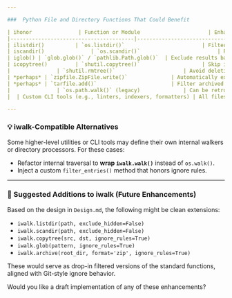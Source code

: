 ```yaml
---

###  Python File and Directory Functions That Could Benefit

| ihonor               | Function or Module                      | Enhancement with Ignore Support |
|----------------------------------------|----------------------------------|----------------------------------|
| ilistdir()          | `os.listdir()`                         | Filter out ignored/hidden files in a single directory |
| iscandir()               | `os.scandir()`                         | Provide an iterator over visible/non-ignored entries |
| iglob() | `glob.glob()` / `pathlib.Path.glob()`  | Exclude results based on ignore rules, especially recursive `**/*.py` patterns |
| icopytree()         | `shutil.copytree()`                    | Skip ignored files while copying directories |
|               | `shutil.rmtree()`                      | Avoid deleting ignored files or directories unintentionally |
| *perhaps* | `zipfile.ZipFile.write()`              | Automatically exclude ignored files from archives |
| *perhaps* | `tarfile.add()`                        | Filter archived contents via ignore rules |
|               | `os.path.walk()` (legacy)              | Can be retrofitted similar to `os.walk()` |
|  | Custom CLI tools (e.g., linters, indexers, formatters) | All filesystem scans could leverage `iwalk` or an ignore-enhanced wrapper to skip unwanted files |

---
```


### 💡 iwalk-Compatible Alternatives

Some higher-level utilities or CLI tools may define their own internal walkers or directory processors. For these cases:

- Refactor internal traversal to **wrap `iwalk.walk()`** instead of `os.walk()`.
- Inject a custom `filter_entries()` method that honors ignore rules.

---

### 🧪 Suggested Additions to iwalk (Future Enhancements)

Based on the design in `Design.md`, the following might be clean extensions:

- `iwalk.listdir(path, exclude_hidden=False)`
- `iwalk.scandir(path, exclude_hidden=False)`
- `iwalk.copytree(src, dst, ignore_rules=True)`
- `iwalk.glob(pattern, ignore_rules=True)`
- `iwalk.archive(root_dir, format='zip', ignore_rules=True)`

These would serve as drop-in filtered versions of the standard functions, aligned with Git-style ignore behavior.

Would you like a draft implementation of any of these enhancements?